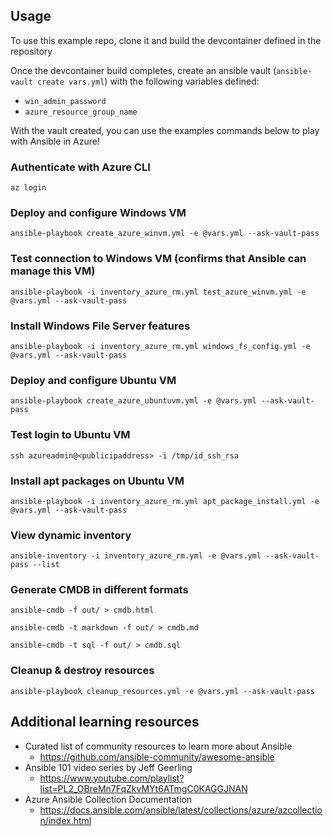 ## Usage

To use this example repo, clone it and build the devcontainer defined in the repository

Once the devcontainer build completes, create an ansible vault (`ansible-vault create vars.yml`) with the following variables defined:
* `win_admin_password`
* `azure_resource_group_name`

With the vault created, you can use the examples commands below to play with Ansible in Azure!
### Authenticate with Azure CLI
`az login`

### Deploy and configure Windows VM
`ansible-playbook create_azure_winvm.yml -e @vars.yml --ask-vault-pass`

### Test connection to Windows VM (confirms that Ansible can manage this VM)
`ansible-playbook -i inventory_azure_rm.yml test_azure_winvm.yml -e @vars.yml --ask-vault-pass`

### Install Windows File Server features
`ansible-playbook -i inventory_azure_rm.yml windows_fs_config.yml -e @vars.yml --ask-vault-pass`

### Deploy and configure Ubuntu VM
`ansible-playbook create_azure_ubuntuvm.yml -e @vars.yml --ask-vault-pass`

### Test login to Ubuntu VM
`ssh azureadmin@<publicipaddress> -i /tmp/id_ssh_rsa`

### Install apt packages on Ubuntu VM
`ansible-playbook -i inventory_azure_rm.yml apt_package_install.yml -e @vars.yml --ask-vault-pass`

### View dynamic inventory
`ansible-inventory -i inventory_azure_rm.yml -e @vars.yml --ask-vault-pass --list`

### Generate CMDB in different formats
`ansible-cmdb -f out/ > cmdb.html`

`ansible-cmdb -t markdown -f out/ > cmdb.md`

`ansible-cmdb -t sql -f out/ > cmdb.sql`

### Cleanup & destroy resources
`ansible-playbook cleanup_resources.yml -e @vars.yml --ask-vault-pass`

## Additional learning resources
* Curated list of community resources to learn more about Ansible
  * https://github.com/ansible-community/awesome-ansible
* Ansible 101 video series by Jeff Geerling
  * https://www.youtube.com/playlist?list=PL2_OBreMn7FqZkvMYt6ATmgC0KAGGJNAN
* Azure Ansible Collection Documentation
  * https://docs.ansible.com/ansible/latest/collections/azure/azcollection/index.html
